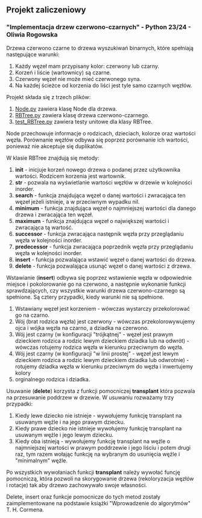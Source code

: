 ## Projekt zaliczeniowy
### "Implementacja drzew czerwono-czarnych" - Python 23/24 - Oliwia Rogowska

Drzewa czerwono czarne to drzewa wyszukiwań binarnych, które spełniają
następujące warunki:

1. Każdy węzeł mam przypisany kolor: czerwony lub czarny.
2. Korzeń i liście (wartownicy) są czarne.
3. Czerwony węzeł nie może mieć czerwonego syna.
4. Na każdej ścieżce od korzenia do liści jest tyle samo
czarnych węzłów.

Projekt składa się z trzech plików:
1. [Node.py](https://github.com/rogowska/Python-2023-2024/blob/master/Projekt%20Zaliczeniowy/Node.py) zawiera klasę Node dla drzewa.
2. [RBTree.py](https://github.com/rogowska/Python-2023-2024/blob/master/Projekt%20Zaliczeniowy/RBTree.py) zawiera klasę drzewa czerwono-czarnego.
3. [test_RBTree.py](https://github.com/rogowska/Python-2023-2024/blob/master/Projekt%20Zaliczeniowy/test_RBTree.py) zawiera testy unitowe dla klasy RBTree.

Node przechowuje informacje o rodzicach, dzieciach, kolorze oraz wartości węzła. Porównanie węzłów odbywa się poprzez porównanie ich wartości, ponieważ nie akceptuje się duplikatów.

W klasie RBTree znajdują się metody:
1. __init__ - inicjuje korzeń nowego drzewa o podanej przez użytkownika wartości. Rodzicem korzenia jest wartownik.
2. __str__ - pozwala na wyświetlanie wartości węzłów w drzewie w kolejności inorder.
3. __search__ - funkcja znajdująca węzeł o danej wartości i zwracająca ten węzeł jeżeli istnieje, a w przeciwnym
        wypadku nil.
4. __minimum__ - funkcja znajdująca węzeł o najmniejszej wartości dla danego drzewa i zwracająca ten węzeł.
5. __maximum__ - funkcja znajdująca węzeł o największej wartości i zwracająca tą wartość.
6. __successor__ - funkcja zwracająca następnik węzła przy przeglądaniu węzła w kolejności inorder.
7. __predecessor__ - funkcja zwracająca poprzednik węzła przy przeglądaniu węzła w kolejności inorder.
8. __insert__ - funkcja pozwalająca wstawić węzeł o danej wartości do drzewa.
9. __delete__ - funkcja pozwalająca usunąć węzeł o danej wartości z drzewa.

Wstawianie (__insert__) odbywa się poprzez wstawienie węzła w odpowiednie miejsce i pokolorowanie go na czerwono, 
a następnie wykonanie funkcji sprawdzających, czy wszystkie warunki drzewa czerwono-czarnego są spełnione. Są cztery przypadki, kiedy 
warunki nie są spełnione. 
1. Wstawiany węzeł jest korzeniem - wówczas wystarczy przekolorować go na czarno.
2. Wój (brat rodzica węzła) jest czerwony - wówczas przekolorowywujemy ojca i wójka węzła na czarno, a dziadka na czerwono.
3. Wój jest czarny (w konfiguracji "trójkątnej" - węzeł jest prawym dzieckiem rodzica a rodzic lewym dzieckiem dziadka lub na odwrót) - wówczas rotujemy rodzica węzła w kierunku przeciwnym do węzła.
4. Wój jest czarny (w konfiguracji "w linii prostej" - węzeł jest lewym dzieckiem rodzica a rodzic lewym dzieckiem dziadka lub odwrotnie) - rotujemy dziadka węzła w kierunku przeciwnym do węzła i inwertujemy kolory
5. orginalnego rodzica i dziadka.

Usuwanie (__delete__) korzysta z funkcji pomocniczej __transplant__ która pozwala na przesuwanie poddrzew w drzewie. W usuwaniu rozważamy trzy przypadki:
1. Kiedy lewe dziecko nie istnieje - wywołujemy funkcję transplant na usuwanym węźle i na jego prawym dziecku.
2. Kiedy prawe dziecko nie istnieje wywołujemy funkcję transplant na usuwanym węźle i jego lewym dziecku.
3. Kiedy oba istnieją - wywołujemy funkcję transplant na węźle o najmniejszej wartości w prawym poddrzewie i jego liściu i potem drugi raz, tym razem wołając funkcję na wybranym do usunięcia węźle i "minimalnym" węźle.

Po wszystkich wywołaniach funkcji __transplant__ należy wywołać funcję pomocniczą, która pozwoli na skorygowanie drzewa (rekoloryzacja węzłów i rotacje) tak aby drzewo zachowywało swoje własności.

Delete, insert oraz funkcje pomocnicze do tych metod zostały zaimplementowane na podstawie książki "Wprowadzenie do algorytmów" T. H. Cormena.
